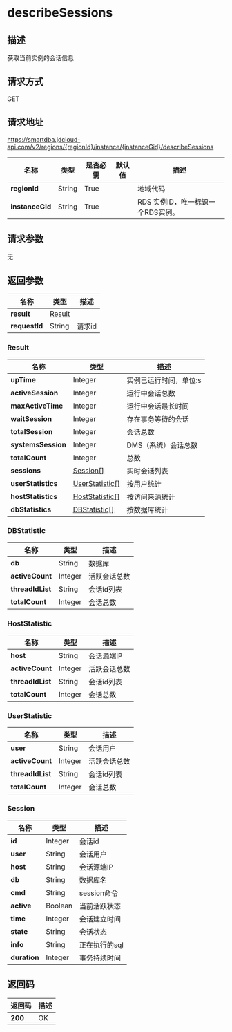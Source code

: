 # describeSessions


## 描述
获取当前实例的会话信息

## 请求方式
GET

## 请求地址
https://smartdba.jdcloud-api.com/v2/regions/{regionId}/instance/{instanceGid}/describeSessions

|名称|类型|是否必需|默认值|描述|
|---|---|---|---|---|
|**regionId**|String|True| |地域代码|
|**instanceGid**|String|True| |RDS 实例ID，唯一标识一个RDS实例。|

## 请求参数
无


## 返回参数
|名称|类型|描述|
|---|---|---|
|**result**|[Result](#result)| |
|**requestId**|String|请求id|

### <div id="Result">Result</div>
|名称|类型|描述|
|---|---|---|
|**upTime**|Integer|实例已运行时间，单位:s|
|**activeSession**|Integer|运行中会话总数|
|**maxActiveTime**|Integer|运行中会话最长时间|
|**waitSession**|Integer|存在事务等待的会话|
|**totalSession**|Integer|会话总数|
|**systemsSession**|Integer|DMS（系统）会话总数|
|**totalCount**|Integer|总数|
|**sessions**|[Session[]](#session)|实时会话列表|
|**userStatistics**|[UserStatistic[]](#userstatistic)|按用户统计|
|**hostStatistics**|[HostStatistic[]](#hoststatistic)|按访问来源统计|
|**dbStatistics**|[DBStatistic[]](#dbstatistic)|按数据库统计|
### <div id="DBStatistic">DBStatistic</div>
|名称|类型|描述|
|---|---|---|
|**db**|String|数据库|
|**activeCount**|Integer|活跃会话总数|
|**threadIdList**|String|会话id列表|
|**totalCount**|Integer|会话总数|
### <div id="HostStatistic">HostStatistic</div>
|名称|类型|描述|
|---|---|---|
|**host**|String|会话源端IP|
|**activeCount**|Integer|活跃会话总数|
|**threadIdList**|String|会话id列表|
|**totalCount**|Integer|会话总数|
### <div id="UserStatistic">UserStatistic</div>
|名称|类型|描述|
|---|---|---|
|**user**|String|会话用户|
|**activeCount**|Integer|活跃会话总数|
|**threadIdList**|String|会话id列表|
|**totalCount**|Integer|会话总数|
### <div id="Session">Session</div>
|名称|类型|描述|
|---|---|---|
|**id**|Integer|会话id|
|**user**|String|会话用户|
|**host**|String|会话源端IP|
|**db**|String|数据库名|
|**cmd**|String|session命令|
|**active**|Boolean|当前活跃状态|
|**time**|Integer|会话建立时间|
|**state**|String|会话状态|
|**info**|String|正在执行的sql|
|**duration**|Integer|事务持续时间|

## 返回码
|返回码|描述|
|---|---|
|**200**|OK|
